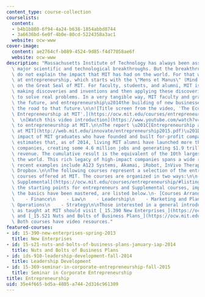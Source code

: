 ```yaml
---
content_type: course-collection
courselists:
  content:
  - b4b1b880-6f94-4a24-b638-1854abbd8744
  - 3a6636bd-6e0f-4b0e-80cd-5224358a3ac1
  website: ocw-www
cover-image:
  content: ae2764cf-b089-4524-9d85-f4d77058ae6f
  website: ocw-www
description: "Massachusetts Institute of Technology has always been associated with\
  \ major scientific and technological breakthroughs. But the breakthroughs alone\
  \ do not explain the impact that MIT has had on the world. For that we have to look\
  \ at entrepreneurship, which starts with the \"Mens et Manus\" (Mind and Hand) slogan\
  \ on the Great Seal of MIT. For faculty, students, and alumni, MIT is all about\
  \ making discoveries and inventions and then applying these discoveries and inventions\
  \ to solve real problems. In a very tangible way, MIT faculty and graduates invent\
  \ the future, and entrepreneurship\u2014the building of new businesses\u2014is often\
  \ the road to that future.\n\n![Title screen from the video, 'The Ecosystem: Nurturing\
  \ Entrepreneurship at MIT'.](https://ocw.mit.edu/courses/entrepreneurship/ecosystem_slate2.png)\
  \  \n[Watch this video introduction](https://www.youtube.com/watch?v=WSkDqpBctfA)\
  \ to entrepreneurship at MIT.\n\nThe report \u201C[Entrepreneurship and Innovation\
  \ at MIT](http://web.mit.edu/innovate/entrepreneurship2015.pdf)\u201D examines the\
  \ impact of MIT graduates who have founded and built for-profit companies. The report\
  \ estimates that, as of 2014, living MIT alumni have launched more than 30,000 active\
  \ companies, creating some 4.6 million jobs and generating $1.9 trillion in annual\
  \ revenue. The cumulative result is the equivalent of the 10th largest economy in\
  \ the world. This rich legacy of high-impact companies spans a wide range of industries;\
  \ recent examples include A123 Systems, Akamai, iRobot, InVivo Therapeutics and\
  \ Dropbox.\n\nThe following courses represent a selection of the entrepreneurship-related\
  \ courses offered at MIT. The courses are organized in two ways:\n\n- [Core and\
  \ Supplemental](https://ocw.mit.edu/courses/entrepreneurship/#listing): Core courses,\
  \ the starting points for entrepreneurs and Supplemental courses, important once\
  \ the basics have been mastered, are listed below.\n- [Courses Arranged by Topic](https://ocw.mit.edu/courses/entrepreneurship/topic-list):\n\
  \    - Finance\n    - Law\n    - Leadership\n    - Marketing and Planning\n    -\
  \ Operations\n    - Strategy\n\nThose interested in a general introduction to entrepreneurship\
  \ as taught at MIT should visit [_15.390 New Enterprises_](https://ocw.mit.edu/courses/sloan-school-of-management/15-390-new-enterprises-spring-2013)\
  \ and [_15.S21 Nuts and Bolts of Business Plans_](https://ocw.mit.edu/courses/sloan-school-of-management/15-s21-nuts-and-bolts-of-business-plans-january-iap-2014).\
  \ Both courses have video resources."
featured-courses:
- id: 15-390-new-enterprises-spring-2013
  title: New Enterprises
- id: 15-s21-nuts-and-bolts-of-business-plans-january-iap-2014
  title: Nuts and Bolts of Business Plans
- id: ids-910-leadership-development-fall-2014
  title: Leadership Development
- id: 15-369-seminar-in-corporate-entrepreneurship-fall-2015
  title: Seminar in Corporate Entrepreneurship
title: Entrepreneurship
uid: 35e4f665-bd5a-4805-a744-2d316c961309
---
```

